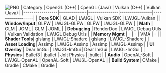 ![PNG](/img/png.png)
| Category        | OpenGL (C++) | OpenGL (Java) | Vulkan (C++)   | Vulkan (Java)    |
|-----------------|--------------|---------------|----------------|------------------|
| **Core SDK**    | GLAD         | LWJGL         | Vulkan SDK     | LWJGL-Vulkan     |
| **Window/Input**| GLFW         | LWJGL-GLFW    | GLFW           | LWJGL-GLFW       |
| **Math**        | GLM          | JOML          | GLM            | JOML             |
| **Debugging**   | RenderDoc    | LWJGL Debug Utils | Vulkan Validation | LWJGL Debug Utils |
| **Memory Mgmt** | -            | -             | VMA            | -                |
| **Shader Tools**| glslang      | LWJGL-Shaderc | glslang        | LWJGL-Shaderc    |
| **Asset Loading**| Assimp      | LWJGL-Assimp  | Assimp         | LWJGL-Assimp     |
| **UI Overlay**  | Dear ImGui   | LWJGL-ImGui   | Dear ImGui     | LWJGL-ImGui      |
| **Physics**     | Bullet3      | jbullet       | Jolt Physics   | jbullet          |
| **Audio**       | OpenAL-Soft  | LWJGL-OpenAL  | OpenAL-Soft    | LWJGL-OpenAL     |
| **Build System**| CMake        | Gradle        | CMake          | Gradle           |

